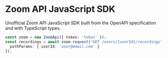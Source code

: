 # Zoom API JavaScript SDK

Unofficial Zoom API JavaScript SDK built from the OpenAPI specification and with TypeScript types.

```ts
const zoom = new ZoomApi({ token: 'token' });
const recordings = await zoom.request('GET /users/{userId}/recordings', {
  pathParams: { userId: 'user@email.com' }
});
```
